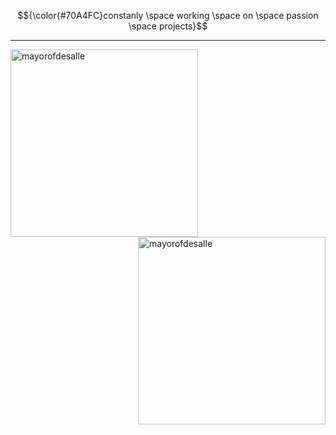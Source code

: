 $${\color{#70A4FC}constanly \space working \space on \space passion \space projects}$$

<hr/>


<a><img height=300 align="left" src="https://github-readme-stats.vercel.app/api/top-langs?username=mayorofdesalle&show_icons=true&theme=tokyonight&locale=en&layout=donut-vertical&hide=jupyter%20notebook" alt="mayorofdesalle" /></a>

<a><img height=300 align="right" src="https://github-readme-stats.vercel.app/api?username=mayorofdesalle&show_icons=true&theme=tokyonight&locale=en&layout=compact" alt="mayorofdesalle" /></a>
